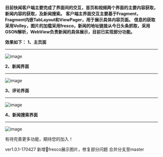 
**目前快闻客户端主要完成了界面间的交互，首页和视频两个界面的主要内容获取，新闻内容的获取，及新闻搜索。**
**客户端主界面交互主要基于Fragment，Fragment内嵌TabLayout和ViewPager，用于展示具体内容页面。**
**信息的获取采用Volley，图片的加载采用fresco，新闻的地址链接从今日头条抓取，采用GSON解析，WebView负责新闻的具体展示，目前已实现部分功能。**

**效果如下：**
**1、主页面**
***
![image](https://github.com/yuchenfw/QuickNews/blob/master/images/page_main.jpg)

**2、新闻界面**
***
![image](https://github.com/yuchenfw/QuickNews/blob/master/images/page_news.jpg)

**3、评论界面**
***
![image](https://github.com/yuchenfw/QuickNews/blob/master/images/page_comment.jpg)

**4、新闻搜索界面**
***
![image](https://github.com/yuchenfw/QuickNews/blob/master/images/page_search.jpg)

有待完善更多功能，期待您的加入！

ver1.0.1-170427
新增fresco展示图片，修复部分问题
合并分支至master